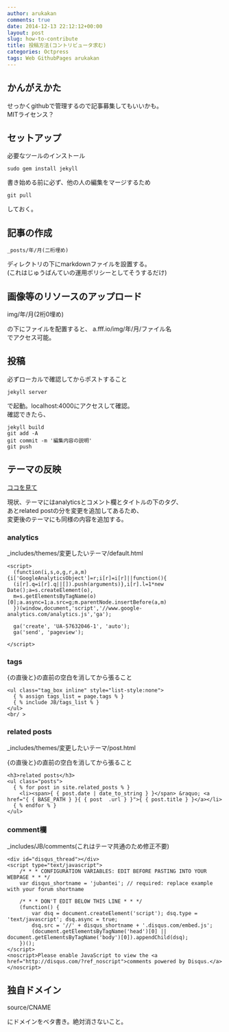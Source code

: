 ```yaml
---
author: arukakan
comments: true
date: 2014-12-13 22:12:12+00:00
layout: post
slug: how-to-contribute
title: 投稿方法(コントリビュータ求む)
categories: Octpress
tags: Web GithubPages arukakan
---
```


## かんがえかた

せっかくgithubで管理するので記事募集してもいいかも。  
MITライセンス？ 

## セットアップ

必要なツールのインストール

	sudo gem install jekyll

書き始める前に必ず、他の人の編集をマージするため

	git pull

しておく。

## 記事の作成

	_posts/年/月(二桁埋め)

ディレクトリの下にmarkdownファイルを設置する。  
(これはじゅうばんていの運用ポリシーとしてそうするだけ)

## 画像等のリソースのアップロード

img/年/月(2桁0埋め)

の下にファイルを配置すると、
a.fff.io/img/年/月/ファイル名  
でアクセス可能。

## 投稿

必ずローカルで確認してからポストすること

	jekyll server

で起動。localhost:4000にアクセスして確認。  
確認できたら、

	jekyll build
	git add -A
	git commit -m '編集内容の説明'
	git push

## テーマの反映

[ココを見て](http://jekyllbootstrap.com/usage/jekyll-theming.html)  

現状、テーマにはanalyticsとコメント欄とタイトルの下のタグ、  
あとrelated postの分を変更を追加してあるため、  
変更後のテーマにも同様の内容を追加する。  

### analytics

_includes/themes/変更したいテーマ/default.html

    <script>
      (function(i,s,o,g,r,a,m){i['GoogleAnalyticsObject']=r;i[r]=i[r]||function(){
      (i[r].q=i[r].q||[]).push(arguments)},i[r].l=1*new Date();a=s.createElement(o),
      m=s.getElementsByTagName(o)[0];a.async=1;a.src=g;m.parentNode.insertBefore(a,m)
      })(window,document,'script','//www.google-analytics.com/analytics.js','ga');
    
      ga('create', 'UA-57632046-1', 'auto');
      ga('send', 'pageview');
    
    </script>

### tags

{の直後と}の直前の空白を消してから張ること

	<ul class="tag_box inline" style="list-style:none">
	  { % assign tags_list = page.tags % }
	  { % include JB/tags_list % }
	</ul>  
	<br/ >

### related posts

_includes/themes/変更したいテーマ/post.html  

{の直後と}の直前の空白を消してから張ること

	<h3>related posts</h3>
	<ul class="posts">
	  { % for post in site.related_posts % }
	    <li><span>{ { post.date | date_to_string } }</span> &raquo; <a href="{ { BASE_PATH } }{ { post	.url } }">{ { post.title } }</a></li>
	  { % endfor % }
	</ul>

### comment欄

_includes/JB/comments(これはテーマ共通のため修正不要)

	<div id="disqus_thread"></div>
    <script type="text/javascript">
        /* * * CONFIGURATION VARIABLES: EDIT BEFORE PASTING INTO YOUR WEBPAGE * * */
        var disqus_shortname = 'jubantei'; // required: replace example with your forum shortname

        /* * * DON'T EDIT BELOW THIS LINE * * */
        (function() {
            var dsq = document.createElement('script'); dsq.type = 'text/javascript'; dsq.async = true;
            dsq.src = '//' + disqus_shortname + '.disqus.com/embed.js';
            (document.getElementsByTagName('head')[0] || document.getElementsByTagName('body')[0]).appendChild(dsq);
        })();
    </script>
    <noscript>Please enable JavaScript to view the <a href="http://disqus.com/?ref_noscript">comments powered by Disqus.</a></noscript>


## 独自ドメイン

source/CNAME

にドメインをベタ書き。絶対消さないこと。












